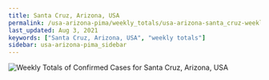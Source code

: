 ```yaml
---
title: Santa Cruz, Arizona, USA
permalink: /usa-arizona-pima/weekly_totals/usa-arizona-santa_cruz-weekly_totals.html
last_updated: Aug 3, 2021
keywords: ["Santa Cruz, Arizona, USA", "weekly totals"]
sidebar: usa-arizona-pima_sidebar
---
```


![Weekly Totals of Confirmed Cases for Santa Cruz, Arizona, USA](/covid_tracker/images/graphs/usa-arizona-santa_cruz-weekly_totals_graph.png)
